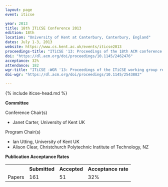 ```yaml
---
layout: page
event: iticse

year: 2013
title: 18th ITiCSE Conference 2013
edition: 18th
location: "University of Kent at Canterbury, Canterbury, England"
dates: July 1-3, 2013
website: https://www.cs.kent.ac.uk/events/iticse2013
proceedings-title: "ITiCSE '13: Proceedings of the 18th ACM conference on Innovation and technology in computer science education"  
doi: "https://dl.acm.org/doi/proceedings/10.1145/2462476"
acceptance: 32%
attendance: 182
wgr-title: "ITiCSE -WGR '13: Proceedings of the ITiCSE working group reports conference on Innovation and technology in computer science education-working group reports"
doi-wgr: "https://dl.acm.org/doi/proceedings/10.1145/2543882"

---
```


{% include iticse-head.md %}

**Committee**

Conference Chair(s)

-   Janet Carter, University of Kent UK

Program Chair(s)

-   Ian Utting, University of Kent UK
-   Alison Clear, Christchurch Polytechnic Institute of Technology, NZ

**Publication Acceptance Rates**

 <table class="table table-hover table-sm"><tbody><tr><th> </th>
<th>Submitted</th>
<th>Accepted</th>
<th>Acceptance rate</th>
</tr><tr><td>Papers</td>
<td>161</td>
<td>51</td>
<td>32%</td>

